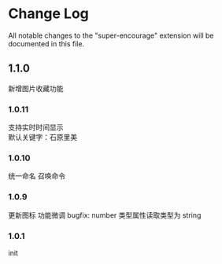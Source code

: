# Change Log

All notable changes to the "super-encourage" extension will be documented in this file.

## 1.1.0

新增图片收藏功能

### 1.0.11

支持实时时间显示  
默认关键字：石原里美

### 1.0.10

统一命名 召唤命令

### 1.0.9

更新图标
功能微调
bugfix: number 类型属性读取类型为 string

### 1.0.1

init
